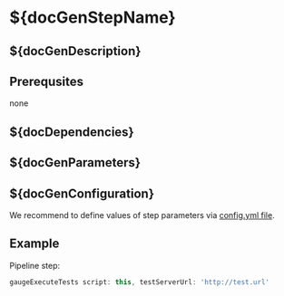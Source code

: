 # ${docGenStepName}

## ${docGenDescription}

## Prerequsites

none

## ${docDependencies}

## ${docGenParameters}

## ${docGenConfiguration}

We recommend to define values of step parameters via [config.yml file](../configuration.md).

## Example

Pipeline step:

```groovy
gaugeExecuteTests script: this, testServerUrl: 'http://test.url'
```
